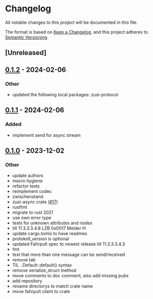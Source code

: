 # Changelog
All notable changes to this project will be documented in this file.

The format is based on [Keep a Changelog](https://keepachangelog.com/en/1.0.0/),
and this project adheres to [Semantic Versioning](https://semver.org/spec/v2.0.0.html).

## [Unreleased]

## [0.1.2](https://github.com/zusi/zusi-rs/compare/zusi-fahrpult-v0.1.1...zusi-fahrpult-v0.1.2) - 2024-02-06

### Other
- updated the following local packages: zusi-protocol

## [0.1.1](https://github.com/zusi/zusi-rs/compare/zusi-fahrpult-v0.1.0...zusi-fahrpult-v0.1.1) - 2024-02-06

### Added
- implement send for async stream

## [0.1.0](https://github.com/zusi/zusi-rs/releases/tag/zusi-fahrpult-v0.1.0) - 2023-12-02

### Other
- update authors
- macro hygiene
- refactor tests
- reimplement codec
- zwischenstand
- zusi-async crate ([#17](https://github.com/zusi/zusi-rs/pull/17))
- rustfmt
- migrate to rust 2021
- use own error type
- tests for unknown attributes and nodes
- till 11.3.3.3.4.8 LZB 0x0017 Melder H
- update cargo.tomls to have readmes
- protokoll_version is optional
- updated Fahrpult spec to newest release till 11.3.3.3.4.3
- fmt
- test that more than one message can be send/received
- remove tab
- TIL ..Default::default() syntax
- remove serialize_struct method
- move comments to doc comment, also add missing pubs
- add repository
- rename directorys to match crate name
- move fahrpult client to crate
